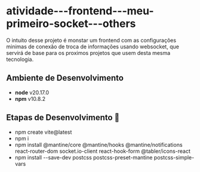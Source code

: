 # atividade---frontend---meu-primeiro-socket---others

O intuito desse projeto é monstar um frontend com as configurações minimas de conexão de troca de informações usando websocket, que servirá de base para os proximos projetos que usem desta mesma tecnologia.

## Ambiente de Desenvolvimento

- **node** v20.17.0
- **npm** v10.8.2

## Etapas de Desenvolvimento 🎯

- npm create vite@latest
- npm i
- npm install @mantine/core @mantine/hooks @mantine/notifications react-router-dom socket.io-client react-hook-form @tabler/icons-react
- npm install --save-dev postcss postcss-preset-mantine postcss-simple-vars

<!-- TODO - desenvolver função de login, e navegar ate a pagina de tenis de mesa -->